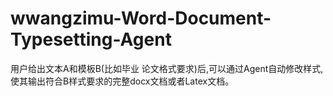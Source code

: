 # wwangzimu-Word-Document-Typesetting-Agent
用户给出文本A和模板B(比如毕业 论文格式要求)后,可以通过Agent自动修改样式,使其输出符合B样式要求的完整docx文档或者Latex文档。
